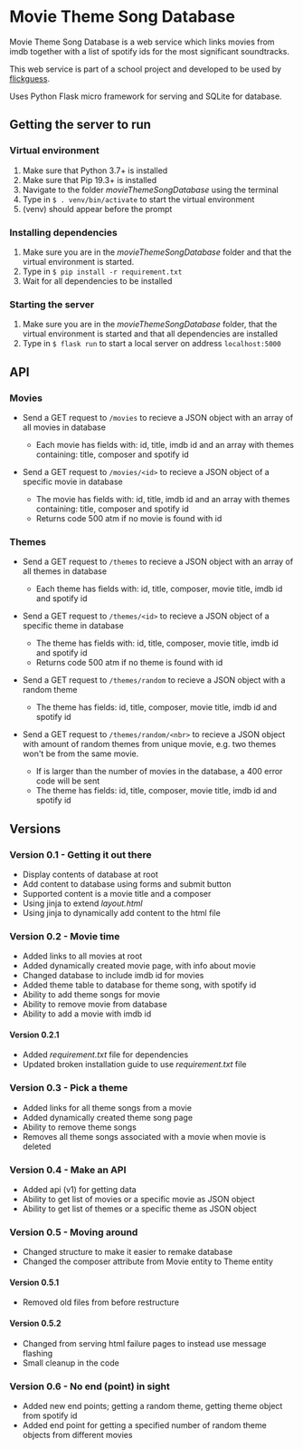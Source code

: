 # Movie Theme Song Database

Movie Theme Song Database is a web service which links movies from imdb together with a list of spotify ids for the most significant soundtracks.

This web service is part of a school project and developed to be used by [flickguess](https://www.github.com/lupont/flickguess).

Uses Python Flask micro framework for serving and SQLite for database.

## Getting the server to run

### Virtual environment
1. Make sure that Python 3.7+ is installed
2. Make sure that Pip 19.3+ is installed
3. Navigate to the folder _movieThemeSongDatabase_ using the terminal
4. Type in `$ . venv/bin/activate` to start the virtual environment
5. (venv) should appear before the prompt

### Installing dependencies
1. Make sure you are in the _movieThemeSongDatabase_ folder and that the virtual environment is started.
2. Type in `$ pip install -r requirement.txt`
3. Wait for all dependencies to be installed

### Starting the server
1. Make sure you are in the _movieThemeSongDatabase_ folder, that the virtual environment is started and that all dependencies are installed
2. Type in `$ flask run` to start a local server on address `localhost:5000`

## API

### Movies

- Send a GET request to `/movies` to recieve a JSON object with an array of all movies in database
  - Each movie has fields with: id, title, imdb id and an array with themes containing: title, composer and spotify id

- Send a GET request to `/movies/<id>` to recieve a JSON object of a specific movie in database
  - The movie has fields with: id, title, imdb id and an array with themes containing: title, composer and spotify id
  - Returns code 500 atm if no movie is found with id

### Themes

- Send a GET request to `/themes` to recieve a JSON object with an array of all themes in database
  - Each theme has fields with: id, title, composer, movie title, imdb id and spotify id
  
- Send a GET request to `/themes/<id>` to recieve a JSON object of a specific theme in database
  - The theme has fields with: id, title, composer, movie title, imdb id and spotify id
  - Returns code 500 atm if no theme is found with id

- Send a GET request to `/themes/random` to recieve a JSON object with a random theme
  - The theme has fields: id, title, composer, movie title, imdb id and spotify id

- Send a GET request to `/themes/random/<nbr>` to recieve a JSON object with <nbr> amount of random themes from unique movie, e.g. two themes won't be from the same movie.
  - If <nbr> is larger than the number of movies in the database, a 400 error code will be sent
  - The theme has fields: id, title, composer, movie title, imdb id and spotify id

## Versions

### Version 0.1 - Getting it out there
- Display contents of database at root
- Add content to database using forms and submit button
- Supported content is a movie title and a composer
- Using jinja to extend _layout.html_
- Using jinja to dynamically add content to the html file

### Version 0.2 - Movie time
- Added links to all movies at root
- Added dynamically created movie page, with info about movie
- Changed database to include imdb id for movies
- Added theme table to database for theme song, with spotify id
- Ability to add theme songs for movie
- Ability to remove movie from database
- Ability to add a movie with imdb id

#### Version 0.2.1
- Added _requirement.txt_ file for dependencies
- Updated broken installation guide to use _requirement.txt_ file

### Version 0.3 - Pick a theme 
- Added links for all theme songs from a movie
- Added dynamically created theme song page
- Ability to remove theme songs
- Removes all theme songs associated with a movie when movie is deleted

### Version 0.4 - Make an API
- Added api (v1) for getting data
- Ability to get list of movies or a specific movie as JSON object
- Ability to get list of themes or a specific theme as JSON object

### Version 0.5 - Moving around
- Changed structure to make it easier to remake database
- Changed the composer attribute from Movie entity to Theme entity

#### Version 0.5.1
- Removed old files from before restructure

#### Version 0.5.2
- Changed from serving html failure pages to instead use message flashing
- Small cleanup in the code

### Version 0.6 - No end (point) in sight
- Added new end points; getting a random theme, getting theme object from spotify id
- Added end point for getting a specified number of random theme objects from different movies

